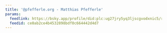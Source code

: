 ```yaml
---
title: '@pfefferle.org - Matthias Pfefferle'
params:
  feedlink: https://bsky.app/profile/did:plc:ug27jry5yq3ljscgvodxnic5/rss
  feedid: ce0ab2ce4b4532898bdf0c664442d4d7
---
```

